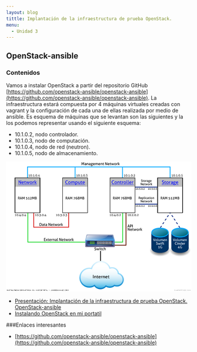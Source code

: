 ```yaml
---
layout: blog
tittle: Implantación de la infraestructura de prueba OpenStack. 
menu:
  - Unidad 3
---
```

## OpenStack-ansible

### Contenidos

Vamos a instalar OpenStack a partir del repositorio GitHub [https://github.com/openstack-ansible/openstack-ansible](https://github.com/openstack-ansible/openstack-ansible).
La infraestructura estará compuesta por 4 máquinas virtuales creadas con vagrant y la configuración de cada una de ellas realizada por medio de ansible.
Es esquema de máquinas que se levantan son las siguientes y la los podemos representar usando el siguiente esquema:

* 10.1.0.2, nodo controlador.
* 10.1.0.3, nodo de computación.
* 10.1.0.4, nodo de red (neutron).
* 10.1.0.5, nodo de almacenamiento.

![esquema máquinas](img/InstalandoOpenStackEnMiPortatil.jpg "Esquema máquinas virtuales")

* [Presentación: Implantación de la infraestructura de prueba OpenStack. OpenStack-ansible](presentacion_os_ansible)
* [Instalando OpenStack en mi portatil](http://www.josedomingo.org/pledin/2014/02/instalando-openstack-en-mi-portatil/)

###Enlaces interesantes

* [https://github.com/openstack-ansible/openstack-ansible](https://github.com/openstack-ansible/openstack-ansible)
